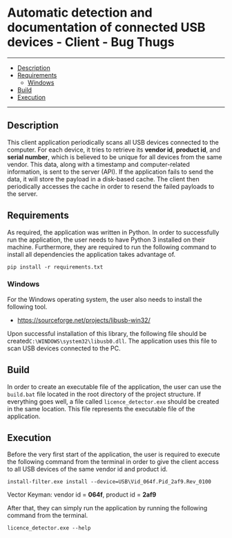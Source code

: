 # Automatic detection and documentation of connected USB devices - Client - Bug Thugs

---

- [Description](#description)
- [Requirements](#requirements)
  * [Windows](#windows)
- [Build](#build)
- [Execution](#execution)

---

## Description

This client application periodically scans all USB devices connected to the computer. For each device, it tries to retrieve its **vendor id**, **product id**, and **serial number**, which is believed to be unique for all devices from the same vendor. This data, along with a timestamp and computer-related information, is sent to the server (API). If the application fails to send the data, it will store the payload in a disk-based cache. The client then periodically accesses the cache in order to resend the failed payloads to the server.   

## Requirements

As required, the application was written in Python. In order to successfully run the application, the user needs to have Python 3 installed on their machine. Furthermore, they are required to run the following command to install all dependencies the application takes advantage of.

```
pip install -r requirements.txt
```

### Windows

For the Windows operating system, the user also needs to install the following tool.

- https://sourceforge.net/projects/libusb-win32/

Upon successful installation of this library, the following file should be created`C:\WINDOWS\system32\libusb0.dll`. The application uses this file to scan USB devices connected to the PC.

## Build

In order to create an executable file of the application, the user can use the `build.bat` file located in the root directory of the project structure. If everything goes well, a file called `licence_detector.exe` should be created in the same location. This file represents the executable file of the application.

## Execution

Before the very first start of the application, the user is required to execute the following command from the terminal in order to give the client access to all USB devices of the same vendor id and product id.

```
install-filter.exe install --device=USB\Vid_064f.Pid_2af9.Rev_0100
```

Vector Keyman: vendor id = **064f**, product id = **2af9**

After that, they can simply run the application by running the following command from the terminal.

```
licence_detector.exe --help
```